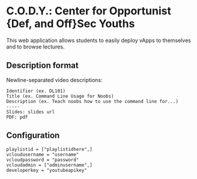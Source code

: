 # C.O.D.Y.: Center for Opportunist {Def, and Off}Sec Youths

This web application allows students to easily deploy vApps to themselves and to browse lectures.

## Description format

Newline-separated video descriptions:
```
Identifier (ex. DL101)
Title (ex. Command Line Usage for Noobs)
Description (ex. Teach noobs how to use the command line for...)
-----
Slides: slides url
PDF: pdf
```

## Configuration

```
playlistid = ["playlistidhere",]
vcloudusername = "username"
vcloudpassword = "password"
vcloudadmin = ["adminusername",]
developerkey = "youtubeapikey"
```
